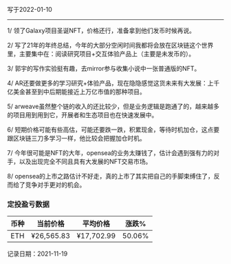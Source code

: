 写于2022-01-10

-----

1/ 领了Galaxy项目圣诞NFT，价格还行，准备拿到他们发币时候再说。

2/ 写了21年的年终总结，今年的大部分空闲时间我都将会放在区块链这个世界里，主要集中在：阅读研究项目+交互体验产品上（主要是未发币的）。

3/ 郭宇的写作实验挺有趣，去mirror参与收集小说中一张普通版的NFT。

4/ AR还要做更多的学习研究+体验产品，现在隐隐感觉这货未来有大发展：上千亿美金甚至到中后期能接近上万亿市值的那种项目。

5/ arweave虽然整个链的收入的还比较少，但是业务逻辑是跑通了的，越来越多的项目用到用到它，开展者和生态项目也在快速发展中。

6/ 短期价格可能有些高估，可能还要跌一跌，积累现金，等待时机加仓，这点要跟区块链三刀多学习一样，他比较会把握加仓时机。

7/ 今年很可能是NFT的大年，opensea的业务太赚钱了，估计会遇到强有力的对手，以及出现完全不同且具有大发展的NFT交易市场。

8/ opensea的上市之路估计不好走，真的上市了其实把自己的手脚束缚住了，反而给了竞争对手更对的机会。

### 定投盈亏数据
| 币种 | 当前价格 | 平均价格 |  涨跌%  |  
| :--: | :----------: | :----------: | :-----: | 
| ETH  |  ¥26,565.83 |  ¥17,702.99 | 50.06%  |

记录日期：2021-11-19
